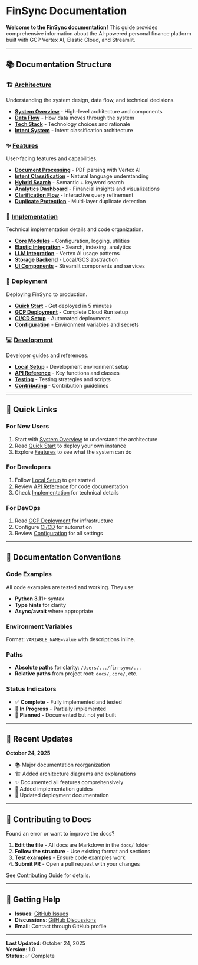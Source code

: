 # FinSync Documentation

**Welcome to the FinSync documentation!** This guide provides comprehensive information about the AI-powered personal finance platform built with GCP Vertex AI, Elastic Cloud, and Streamlit.

---

## 📚 Documentation Structure

### 🏗️ [Architecture](./architecture/)
Understanding the system design, data flow, and technical decisions.

- **[System Overview](./architecture/OVERVIEW.md)** - High-level architecture and components
- **[Data Flow](./architecture/DATA_FLOW.md)** - How data moves through the system
- **[Tech Stack](./architecture/TECH_STACK.md)** - Technology choices and rationale
- **[Intent System](./architecture/INTENT_SYSTEM.md)** - Intent classification architecture

### ✨ [Features](./features/)
User-facing features and capabilities.

- **[Document Processing](./features/DOCUMENT_PROCESSING.md)** - PDF parsing with Vertex AI
- **[Intent Classification](./features/INTENT_CLASSIFICATION.md)** - Natural language understanding
- **[Hybrid Search](./features/HYBRID_SEARCH.md)** - Semantic + keyword search
- **[Analytics Dashboard](./features/ANALYTICS.md)** - Financial insights and visualizations
- **[Clarification Flow](./features/CLARIFICATION_FLOW.md)** - Interactive query refinement
- **[Duplicate Protection](./features/DUPLICATE_PROTECTION.md)** - Multi-layer duplicate detection

### 🔧 [Implementation](./implementation/)
Technical implementation details and code organization.

- **[Core Modules](./implementation/CORE_MODULES.md)** - Configuration, logging, utilities
- **[Elastic Integration](./implementation/ELASTIC_INTEGRATION.md)** - Search, indexing, analytics
- **[LLM Integration](./implementation/LLM_INTEGRATION.md)** - Vertex AI usage patterns
- **[Storage Backend](./implementation/STORAGE_BACKEND.md)** - Local/GCS abstraction
- **[UI Components](./implementation/UI_COMPONENTS.md)** - Streamlit components and services

### 🚀 [Deployment](./deployment/)
Deploying FinSync to production.

- **[Quick Start](./deployment/QUICKSTART.md)** - Get deployed in 5 minutes
- **[GCP Deployment](./deployment/GCP_DEPLOYMENT.md)** - Complete Cloud Run setup
- **[CI/CD Setup](./deployment/CICD_SETUP.md)** - Automated deployments
- **[Configuration](./deployment/CONFIGURATION.md)** - Environment variables and secrets

### 💻 [Development](./development/)
Developer guides and references.

- **[Local Setup](./development/SETUP.md)** - Development environment setup
- **[API Reference](./development/API_REFERENCE.md)** - Key functions and classes
- **[Testing](./development/TESTING.md)** - Testing strategies and scripts
- **[Contributing](./development/CONTRIBUTING.md)** - Contribution guidelines

---

## 🚀 Quick Links

### For New Users
1. Start with [System Overview](./architecture/OVERVIEW.md) to understand the architecture
2. Read [Quick Start](./deployment/QUICKSTART.md) to deploy your own instance
3. Explore [Features](./features/) to see what the system can do

### For Developers
1. Follow [Local Setup](./development/SETUP.md) to get started
2. Review [API Reference](./development/API_REFERENCE.md) for code documentation
3. Check [Implementation](./implementation/) for technical details

### For DevOps
1. Read [GCP Deployment](./deployment/GCP_DEPLOYMENT.md) for infrastructure
2. Configure [CI/CD](./deployment/CICD_SETUP.md) for automation
3. Review [Configuration](./deployment/CONFIGURATION.md) for all settings

---

## 📖 Documentation Conventions

### Code Examples
All code examples are tested and working. They use:
- **Python 3.11+** syntax
- **Type hints** for clarity
- **Async/await** where appropriate

### Environment Variables
Format: `VARIABLE_NAME=value` with descriptions inline.

### Paths
- **Absolute paths** for clarity: `/Users/.../fin-sync/...`
- **Relative paths** from project root: `docs/`, `core/`, etc.

### Status Indicators
- ✅ **Complete** - Fully implemented and tested
- 🚧 **In Progress** - Partially implemented
- 📝 **Planned** - Documented but not yet built

---

## 🔄 Recent Updates

**October 24, 2025**
- 📚 Major documentation reorganization
- 🏗️ Added architecture diagrams and explanations
- ✨ Documented all features comprehensively
- 🔧 Added implementation guides
- 🚀 Updated deployment documentation

---

## 🤝 Contributing to Docs

Found an error or want to improve the docs?

1. **Edit the file** - All docs are Markdown in the `docs/` folder
2. **Follow the structure** - Use existing format and sections
3. **Test examples** - Ensure code examples work
4. **Submit PR** - Open a pull request with your changes

See [Contributing Guide](./development/CONTRIBUTING.md) for details.

---

## 📧 Getting Help

- **Issues**: [GitHub Issues](https://github.com/dashu-baba/fin-sync/issues)
- **Discussions**: [GitHub Discussions](https://github.com/dashu-baba/fin-sync/discussions)
- **Email**: Contact through GitHub profile

---

**Last Updated**: October 24, 2025  
**Version**: 1.0  
**Status**: ✅ Complete

